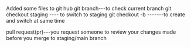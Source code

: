 Added some files to git hub
git branch---to check current branch
git checkout staging ---- to switch to staging
git checkout -b -------to create and switch at same time

pull request(pr)---you request someone to review your changes made before you merge to staging/main branch